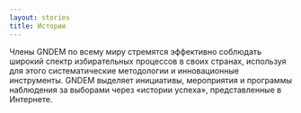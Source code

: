 ```yaml
---
layout: stories
title: Истории
---
```


Члены GNDEM по всему миру стремятся эффективно соблюдать широкий спектр избирательных процессов в своих странах, используя для этого систематические методологии и инновационные инструменты. GNDEM выделяет инициативы, мероприятия и программы наблюдения за выборами через «истории успеха», представленные в Интернете.

